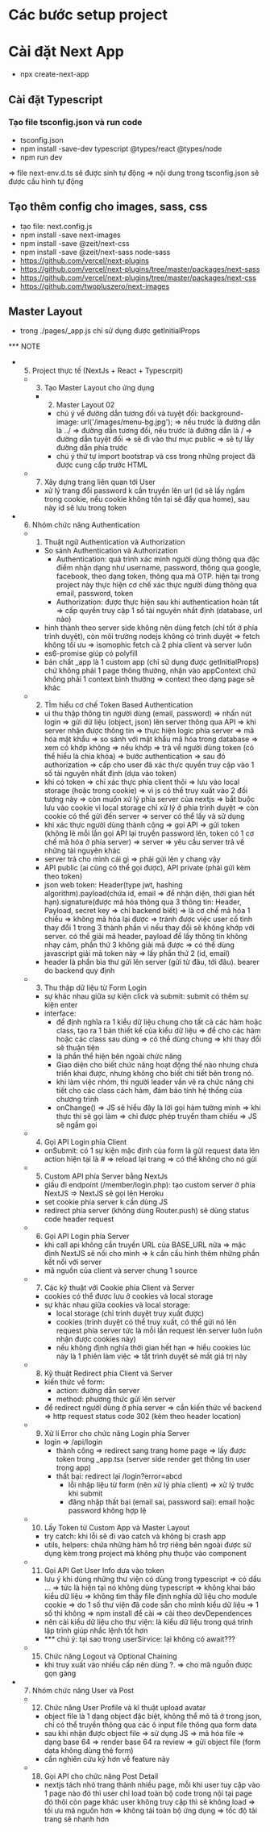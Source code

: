 # Các bước setup project

# Cài đặt Next App
- npx create-next-app

## Cài đặt Typescript

### Tạo file tsconfig.json và run code
- tsconfig.json
- npm install -save-dev typescript @types/react @types/node
- npm run dev

=> file next-env.d.ts sẽ được sinh tự động
=> nội dung trong tsconfig.json sẽ được cấu hình tự động

## Tạo thêm config cho images, sass, css
- tạo file: next.config.js
- npm install -save next-images
- npm install -save @zeit/next-css
- npm install -save @zeit/next-sass node-sass
- https://github.com/vercel/next-plugins
- https://github.com/vercel/next-plugins/tree/master/packages/next-sass
- https://github.com/vercel/next-plugins/tree/master/packages/next-css
- https://github.com/twopluszero/next-images

## Master Layout
- trong ./pages/_app.js chỉ sử dụng được getInitialProps


*** NOTE

- 5. Project thực tế (NextJs + React + Typescrpit)
  - 3. Tạo Master Layout cho ứng dụng
    - 2. Master Layout 02
      - chú ý về đường dẫn tương đối và tuyệt đối: background-image: url('/images/menu-bg.jpg'); => nếu trước là đường dẫn là ../ => đường dẫn tương đối, nếu trước là đường dẫn là / => đường dẫn tuyệt đối => sẽ đi vào thư mục public => sẽ tự lấy đường dẫn phía trước
      - chú ý thứ tự import bootstrap và css trong những project đã được cung cấp trước HTML
  - 7. Xây dựng trang liên quan tới User
    - xử lý trang đổi password k cần truyền lên url (id sẽ lấy ngầm trong cookie, nếu cookie không tồn tại sẽ đẩy qua home), sau này id sẽ lưu trong token
- 6. Nhóm chức năng Authentication
  - 1. Thuật ngữ Authentication và Authorization
    - So sánh Authentication và Authorization
      - Authentication: quá trình xác minh người dùng thông qua đặc điểm nhận dạng như username, password, thông qua google, facebook, theo dạng token, thông qua mã OTP. hiện tại trong project này thực hiện cơ chế xác thực người dùng thông qua email, password, token
      - Authorization: được thực hiện sau khi authentication hoàn tất => cấp quyền truy cập 1 số tài nguyên nhất định (database, url nào)
    - hình thành theo server side không nên dùng fetch (chỉ tốt ở phía trình duyệt), còn môi trường nodejs không có trình duyệt => fetch không tối ưu => isomophic fetch cả 2 phía client và server luôn
    - es6-promise giúp có polyfill
    - bản chất _app là 1 custom app (chỉ sử dụng được getInitialProps) chứ không phải 1 page thông thường, nhận vào appContext chứ không phải 1 context bình thường => context theo dạng page sẽ khác
  - 2. TÌm hiểu cơ chế Token Based Authentication
    - ui thu thập thông tin người dùng (email, password) => nhấn nút login => gửi dữ liệu (object, json) lên server thông qua API => khi server nhận được thông tin => thực hiện logic phía server => mã hóa mật khẩu => so sánh với mật khẩu mã hóa trong database => xem có khớp không => nếu khớp => trả về người dùng token (có thể hiểu là chìa khóa) => bước authentication => sau đó authorization => cấp cho user đã xác thực quyền truy cập vào 1 số tài nguyên nhất định (dựa vào token)
    - khi có token => chỉ xác thực phía client thôi => lưu vào local storage (hoặc trong cookie) => vì js có thể truy xuất vào 2 đối tượng này => còn muốn xử lý phía server của nextjs => bắt buộc lưu vào cookie vì local storage chỉ xử lý ở phía trình duyệt => còn cookie có thể gửi đến server => server có thể lấy và sử dụng
    - khi xác thực người dùng thành công => gọi API => gửi token (không lẽ mỗi lần gọi API lại truyền password lên, token có 1 cơ chế mã hóa ở phía server) => server => yêu cầu server trả về những tài nguyên khác
    - server trả cho mình cái gì => phải gửi lên y chang vậy
    - API public (ai cũng có thể gọi được), API private (phải gửi kèm theo token)
    - json web token: Header(type jwt, hashing algorithm).payload(chứa id, email => để nhận diện, thời gian hết hạn).signature(được mã hóa thông qua 3 thông tin: Header, Payload, secret key => chỉ backend biết) => là cơ chế mã hóa 1 chiều => không mã hóa lại được => tránh được việc user cố tình thay đổi 1 trong 3 thành phần vì nếu thay đổi sẽ không khớp với server. có thể giải mã header, payload để lấy thông tin không nhạy cảm, phần thứ 3 không giải mã được => có thể dùng javascript giải mã token này => lấy phần thứ 2 (id, email)
    - header là phần bìa thư gửi lên server (gửi từ đâu, tới đâu). bearer do backend quy định
  - 3. Thu thập dữ liệu từ Form Login
    - sự khác nhau giữa sự kiện click và submit: submit có thêm sự kiện enter
    - interface:
      - để định nghĩa ra 1 kiểu dữ liệu chung cho tất cả các hàm hoặc class, tạo ra 1 bản thiết kế của kiểu dữ liệu => để cho các hàm hoặc các class sau dùng => có thể dùng chung => khi thay đổi sẽ thuận tiện
      - là phần thể hiện bên ngoài chức năng
      - Giao diện cho biết chức năng hoạt động thế nào nhưng chưa triển khai được, nhưng không cho biết chi tiết bên trong nó.
      - khi làm việc nhóm, thì người leader vần vẽ ra chức năng chi tiết cho các class cách hàm, đảm bảo tính hệ thống của chương trình
      - onChange() => JS sẽ hiểu đây là lời gọi hàm tường minh => khi thực thi sẽ gọi làm => chỉ được phép truyền tham chiếu => JS sẽ ngầm gọi
  - 4. Gọi API Login phía Client
    - onSubmit: có 1 sự kiện mặc định của form là gửi request data lên action hiện tại là # => reload lại trang => có thể không cho nó gửi
  - 5. Custom API phía Server bằng NextJs
    - giấu đi endpoint (/member/login.php): tạo custom server ở phía NextJS => NextJS sẽ gọi lên Heroku
    - set cookie phía server k cần dùng JS
    - redirect phía server (không dùng Router.push) sẽ dùng status code header request
  - 6. Gọi API Login phía Server
    - khi call api không cần truyền URL của BASE_URL nữa => mặc định NextJS sẽ nối cho mình => k cần cấu hình thêm những phần kết nối với server
    - mã nguồn của client và server chung 1 source
  - 7. Các kỹ thuật với Cookie phía Client và Server
    - cookies có thể được lưu ở cookies và local storage
    - sự khác nhau giữa cookies và local storage:
      - local storage (chỉ trình duyệt truy xuất được)
      - cookies (trình duyệt có thể truy xuất, có thể gửi nó lên request phía server tức là mỗi lần request lên server luôn luôn nhận được cookies này)
      - nếu không định nghĩa thời gian hết hạn => hiểu cookies lúc này là 1 phiên làm việc => tắt trình duyệt sẽ mất giá trị này
  - 8. Kỹ thuật Redirect phía Client và Server
    - kiến thức về form:
      - action: đường dẫn server
      - method: phương thức gửi lên server
    - để redirect người dùng ở phía server => cần kiến thức về backend => http request status code 302 (kèm theo header location)
  - 9. Xử lí Error cho chức năng Login phía Server
    - login => /api/login
      - thành công
        => redirect sang trang home page
        => lấy được token trong _app.tsx (server side render get thông tin user trong app)
      - thất bại: redirect lại /login?error=abcd
        - lỗi nhập liệu từ form (nên xử lý phía client) => xử lý trước khi submit
        - đăng nhập thất bại (email sai, password sai): email hoặc password không hợp lệ
  - 10. Lấy Token từ Custom App và Master Layout
    - try catch: khi lỗi sẽ đi vào catch và không bị crash app
    - utils, helpers: chứa những hàm hỗ trợ riêng bên ngoài được sử dụng kèm trong project mà không phụ thuộc vào component
  - 11. Gọi API Get User Info dựa vào token
    - lưu ý khi dùng những thư viện có dùng trong typescript => có dấu ... => tức là hiện tại nó không dùng typescript => không khai báo kiểu dữ liệu => không tìm thấy file định nghĩa dữ liệu cho module cookie => do 1 số thư viện đã code sẵn cho mình kiểu dữ liệu => 1 số thì không => npm install để cài => cài theo devDependences
    - nên cài kiểu dữ liệu cho thư viện: là kiểu dữ liệu trong quá trình lập trình giúp nhắc lệnh tốt hơn
    - *** chú ý: tại sao trong userSirvice: lại không có await???
  - 15. Chức năng Logout và Optional Chaining
    - khi truy xuất vào nhiều cấp nên dùng ?. => cho mã nguồn được gọn gàng
- 7. Nhóm chức năng User và Post
  - 12. Chức năng User Profile và kĩ thuật upload avatar
    - object file là 1 dạng object đặc biệt, không thể mô tả ở trong json, chỉ có thể truyền thông qua các ô input file thông qua form data
    - sau khi nhận được object file => sử dụng JS => mã hóa file => dạng base 64 => render base 64 ra review => gửi object file (form data không dùng thẻ form)
    - cần nghiên cứu kỹ hơn về feature này
  - 18. Gọi API cho chức năng Post Detail
    - nextjs tách nhỏ trang thành nhiều page, mỗi khi user tuy cập vào 1 page nào đó thì user chỉ load toàn bộ code trong nội tại page đó thôi còn page khác user không truy cập thì sẽ không load => tối ưu mã nguồn hơn => không tải toàn bộ ứng dụng => tốc độ tải trang sẽ nhanh hơn